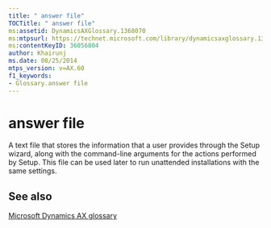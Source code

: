 ```yaml
---
title: " answer file"
TOCTitle: " answer file"
ms:assetid: DynamicsAXGlossary.1368070
ms:mtpsurl: https://technet.microsoft.com/library/dynamicsaxglossary.1368070(v=AX.60)
ms:contentKeyID: 36056804
author: Khairunj
ms.date: 08/25/2014
mtps_version: v=AX.60
f1_keywords:
- Glossary.answer file
---
```


# answer file

A text file that stores the information that a user provides through the Setup wizard, along with the command-line arguments for the actions performed by Setup. This file can be used later to run unattended installations with the same settings.

## See also

[Microsoft Dynamics AX glossary](glossary/microsoft-dynamics-ax-glossary.md)

  


